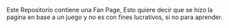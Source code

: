 Este Repositorio contiene una Fan Page, Esto quiere decir que se hizo la pagina en base a un juego y no es con fines lucrativos, si no para aprender.
